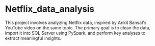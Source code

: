 # Netflix_data_analysis
This project involves analyzing Netflix data, inspired by Ankit Bansal's YouTube video on the same topic. The primary goal is to clean the data, import it into SQL Server using PySpark, and perform key analyses to extract meaningful insights. 
